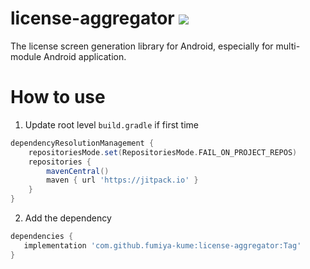 # license-aggregator [![](https://jitci.com/gh/fumiya-kume/license-aggregator/svg)](https://jitci.com/gh/fumiya-kume/license-aggregator)

The license screen generation library for Android, especially for multi-module Android application.

# How to use

1. Update root level `build.gradle` if first time

```gradle
dependencyResolutionManagement {
	repositoriesMode.set(RepositoriesMode.FAIL_ON_PROJECT_REPOS)
	repositories {
		mavenCentral()
		maven { url 'https://jitpack.io' }
	}
}
```

2. Add the dependency

```gradle
dependencies {
   implementation 'com.github.fumiya-kume:license-aggregator:Tag'
}
```
